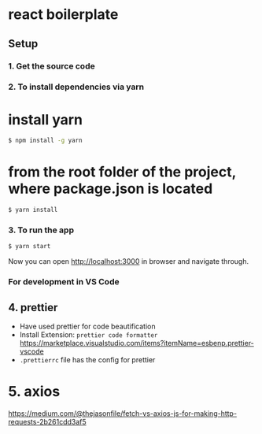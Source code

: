 # react boilerplate

## Setup

### 1. Get the source code

### 2. To install dependencies via yarn

# install yarn

```sh
$ npm install -g yarn
```

# from the root folder of the project, where package.json is located

```sh
$ yarn install
```

### 3. To run the app

```sh
$ yarn start
```

Now you can open [http://localhost:3000](http://localhost:3000) in browser and navigate through.

### For development in VS Code

## 4. prettier

- Have used prettier for code beautification
- Install Extension: `prettier code formatter`
  https://marketplace.visualstudio.com/items?itemName=esbenp.prettier-vscode
- `.prettierrc` file has the config for prettier

# 5. axios

https://medium.com/@thejasonfile/fetch-vs-axios-js-for-making-http-requests-2b261cdd3af5
